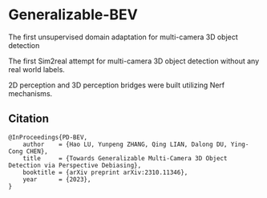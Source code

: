 # Generalizable-BEV

The first unsupervised domain adaptation for multi-camera 3D object detection

The first Sim2real attempt for multi-camera 3D object detection without any real world labels.

2D perception and 3D perception bridges were built utilizing Nerf mechanisms.


## Citation
```
@InProceedings{PD-BEV,
    author    = {Hao LU, Yunpeng ZHANG, Qing LIAN, Dalong DU, Ying-Cong CHEN},
    title     = {Towards Generalizable Multi-Camera 3D Object Detection via Perspective Debiasing},
    booktitle = {arXiv preprint arXiv:2310.11346},
    year      = {2023},
}
```
